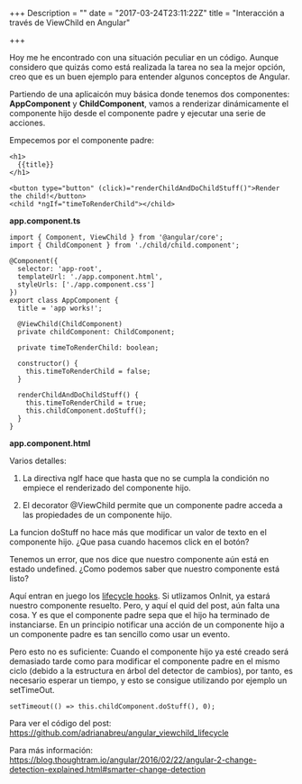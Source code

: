 +++
Description = ""
date = "2017-03-24T23:11:22Z"
title = "Interacción a través de ViewChild en Angular"

+++

Hoy me he encontrado con una situación peculiar en un código. Aunque considero que quizás como está realizada la tarea no sea la mejor opción, creo que es un buen ejemplo para entender algunos conceptos de Angular.

Partiendo de una aplicaicón muy básica donde tenemos dos componentes: **AppComponent** y **ChildComponent**, vamos a renderizar dinámicamente el componente hijo desde el componente padre y ejecutar una serie de acciones.

Empecemos por el componente padre:

```
<h1>
  {{title}}
</h1>

<button type="button" (click)="renderChildAndDoChildStuff()">Render the child!</button>
<child *ngIf="timeToRenderChild"></child>
```
**app.component.ts**

```
import { Component, ViewChild } from '@angular/core';
import { ChildComponent } from './child/child.component';

@Component({
  selector: 'app-root',
  templateUrl: './app.component.html',
  styleUrls: ['./app.component.css']
})
export class AppComponent {
  title = 'app works!';

  @ViewChild(ChildComponent)
  private childComponent: ChildComponent;

  private timeToRenderChild: boolean;

  constructor() {
    this.timeToRenderChild = false;
  }

  renderChildAndDoChildStuff() {
    this.timeToRenderChild = true;
    this.childComponent.doStuff();
  }
}

```
**app.component.html**

Varios detalles:

1. La directiva ngIf hace que hasta que no se cumpla la condición no empiece el renderizado del componente hijo.

2. El decorator @ViewChild permite que un componente padre acceda a las propiedades de un componente hijo.

La funcion doStuff no hace más que modificar un valor de texto en el componente hijo. ¿Que pasa cuando hacemos click en el botón?

Tenemos un error, que nos dice que nuestro componente aún está en estado undefined.
¿Como podemos saber que nuestro componente está listo?

Aquí entran en juego los [lifecycle hooks](https://angular.io/docs/ts/latest/guide/lifecycle-hooks.html). Si utlizamos OnInit, ya estará nuestro componente resuelto. Pero, y aquí el quid del post, aún falta una cosa. Y es que el componente padre sepa que el hijo ha terminado de instanciarse. En un principio notificar una acción de un componente hijo a un componente padre es tan sencillo como usar un evento.

Pero esto no es suficiente: Cuando el componente hijo ya esté creado será demasiado tarde como para modificar el componente padre en el mismo ciclo (debido a la estructura en árbol del detector de cambios), por tanto, es necesario esperar un tiempo, y esto se consigue utilizando por ejemplo un setTimeOut. 

```
setTimeout(() => this.childComponent.doStuff(), 0);
```

Para ver el código del post:
https://github.com/adrianabreu/angular_viewchild_lifecycle

Para más información:
https://blog.thoughtram.io/angular/2016/02/22/angular-2-change-detection-explained.html#smarter-change-detection